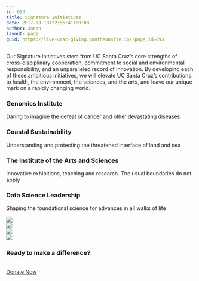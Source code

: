 ```yaml
---
id: 693
title: Signature Initiatives
date: 2017-08-18T22:56:41+00:00
author: Jason
layout: page
guid: https://live-ucsc-giving.pantheonsite.io/?page_id=693
---
```

Our Signature Initiatives stem from UC Santa Cruz’s core strengths of cross-disciplinary cooperation, commitment to social and environmental responsibility, and an unparalleled record of innovation. By developing each of these ambitious initiatives, we will elevate UC Santa Cruz’s contributions to health, the environment, the sciences, and the arts, and leave our unique mark on a rapidly changing world.

### Genomics Institute

Daring to imagine the defeat of cancer and other devastating diseases

### Coastal Sustainability

Understanding and protecting the threatened interface of land and sea

### The Institute of the Arts and Sciences

Innovative exhibitions, teaching and research. The usual boundaries do not apply

### Data Science Leadership

Shaping the foundational science for advances in all walks of life

![](/assets/images/GEn_DNA-0x0.jpg)  
![](/assets/images/Otters_600-0x0.jpg)  
![](/assets/images/Art-Spokes-0x0.jpg)  
![](/assets/images/Data-man-at-computer-0x0.jpg) 

### Ready to make a difference?

<a role="button" href="http://connect.ucsc.edu/givenow" target="_self"><br /> Donate Now<br /> </a>
